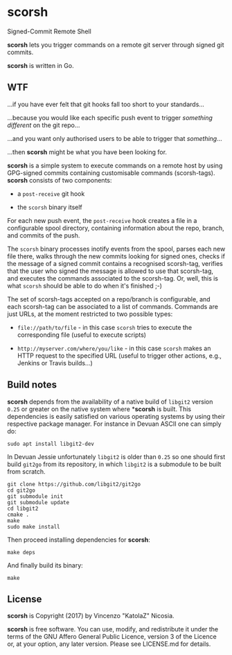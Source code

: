# scorsh

Signed-Commit Remote Shell


**scorsh** lets you trigger commands on a remote git server through
signed git commits.

**scorsh** is written in Go. 


## WTF

...if you have ever felt that git hooks fall too short to your standards...

...because you would like each specific push event to trigger _something
different_ on the git repo...

...and you want only authorised users to be able to trigger that
_something_...

...then **scorsh** might be what you have been looking for. 

**scorsh** is a simple system to execute commands on a remote host by
using GPG-signed commits containing customisable commands
(scorsh-tags). **scorsh** consists of two components:

* a `post-receive` git hook

* the `scorsh` binary itself

For each new push event, the `post-receive` hook creates a file in a
configurable spool directory, containing information about the repo,
branch, and commits of the push.

The `scorsh` binary processes inotify events from the spool, parses
each new file there, walks through the new commits looking for signed
ones, checks if the message of a signed commit contains a recognised
scorsh-tag, verifies that the user who signed the message is allowed
to use that scorsh-tag, and executes the commands associated to the
scorsh-tag. Or, well, this is what `scorsh` should be able to do when
it's finished ;-)

The set of scorsh-tags accepted on a repo/branch is configurable, and
each scorsh-tag can be associated to a list of commands. Commands are
just URLs, at the moment restricted to two possible types:

* `file://path/to/file` - in this case `scorsh` tries to execute the
  corresponding file (useful to execute scripts)
  
* `http://myserver.com/where/you/like` - in this case `scorsh` makes an
  HTTP request to the specified URL (useful to trigger other actions,
  e.g., Jenkins or Travis builds...)
  



## Build notes

**scorsh** depends from the availability of a native build of
`libgit2` version `0.25` or greater on the native system where
***scorsh** is built. This dependencies is easily satisfied on various
operating systems by using their respective package manager. For
instance in Devuan ASCII one can simply do:

```
sudo apt install libgit2-dev
```

In Devuan Jessie unfortunately `libgit2` is older than `0.25` so one
should first build `git2go` from its repository, in which `libgit2` is a
submodule to be built from scratch.

```
git clone https://github.com/libgit2/git2go
cd git2go
git submodule init
git submodule update
cd libgit2
cmake .
make
sudo make install
```

Then proceed installing dependencies for **scorsh**:
```
make deps
```

And finally build its binary:
```
make
```


## License

**scorsh** is Copyright (2017) by Vincenzo "KatolaZ" Nicosia.

**scorsh** is free software. You can use, modify, and redistribute it
  under the terms of the GNU Affero General Public Licence, version 3
  of the Licence or, at your option, any later version. Please see
  LICENSE.md for details.
